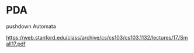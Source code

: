 # PDA

pushdown Automata


https://web.stanford.edu/class/archive/cs/cs103/cs103.1132/lectures/17/Small17.pdf
